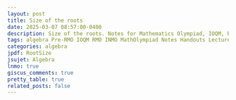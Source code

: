 ```yaml
---
layout: post
title: Size of the roots
date: 2025-03-07 08:57:00-0400
description: Size of the roots. Notes for Mathematics Olympiad, IOQM, RMO, INMO. Problem set, Solutions, Questions, Answers, Hints, Walkthroughs, Discussions, Solutions in pdf.
tags: algebra Pre-RMO IOQM RMO INMO MathOlympiad Notes Handouts LectureNotes
categories: algebra
jpdf: RootSize
jsujet: Algebra
lnmo: true
giscus_comments: true
pretty_table: true
related_posts: false
---
```

